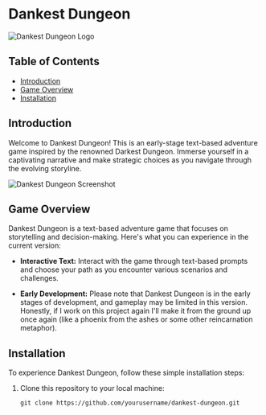 # Dankest Dungeon

![Dankest Dungeon Logo](dankest_dungeon_logo.png)

## Table of Contents
- [Introduction](#introduction)
- [Game Overview](#game-overview)
- [Installation](#installation)

## Introduction

Welcome to Dankest Dungeon! This is an early-stage text-based adventure game inspired by the renowned Darkest Dungeon. Immerse yourself in a captivating narrative and make strategic choices as you navigate through the evolving storyline.

![Dankest Dungeon Screenshot](dankest_dungeon_screenshot.png)

## Game Overview

Dankest Dungeon is a text-based adventure game that focuses on storytelling and decision-making. Here's what you can experience in the current version:


- **Interactive Text:** Interact with the game through text-based prompts and choose your path as you encounter various scenarios and challenges.

- **Early Development:** Please note that Dankest Dungeon is in the early stages of development, and gameplay may be limited in this version. Honestly, if I work on this project again I'll make it from the ground up once again (like a phoenix from the ashes or some other reincarnation metaphor).

## Installation

To experience Dankest Dungeon, follow these simple installation steps:

1. Clone this repository to your local machine:

   ```shell
   git clone https://github.com/yourusername/dankest-dungeon.git
